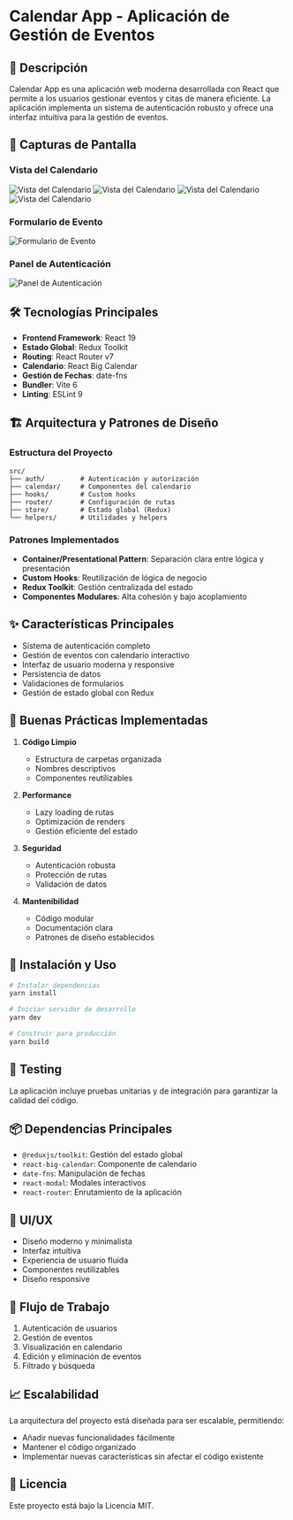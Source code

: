 # Calendar App - Aplicación de Gestión de Eventos

## 🚀 Descripción

Calendar App es una aplicación web moderna desarrollada con React que permite a los usuarios gestionar eventos y citas de manera eficiente. La aplicación implementa un sistema de autenticación robusto y ofrece una interfaz intuitiva para la gestión de eventos.

## 📸 Capturas de Pantalla

### Vista del Calendario

![Vista del Calendario](https://github.com/jorgearguellles/calendar/blob/main/public/1.png)
![Vista del Calendario](https://github.com/jorgearguellles/calendar/blob/main/public/2.png)
![Vista del Calendario](https://github.com/jorgearguellles/calendar/blob/main/public/3.png)
![Vista del Calendario](https://github.com/jorgearguellles/calendar/blob/main/public/4.png)

### Formulario de Evento

![Formulario de Evento](https://github.com/jorgearguellles/calendar/blob/main/public/5.png)

### Panel de Autenticación

![Panel de Autenticación](https://github.com/jorgearguellles/calendar/blob/main/public/6.png)

## 🛠️ Tecnologías Principales

- **Frontend Framework**: React 19
- **Estado Global**: Redux Toolkit
- **Routing**: React Router v7
- **Calendario**: React Big Calendar
- **Gestión de Fechas**: date-fns
- **Bundler**: Vite 6
- **Linting**: ESLint 9

## 🏗️ Arquitectura y Patrones de Diseño

### Estructura del Proyecto

```
src/
├── auth/         # Autenticación y autorización
├── calendar/     # Componentes del calendario
├── hooks/        # Custom hooks
├── router/       # Configuración de rutas
├── store/        # Estado global (Redux)
└── helpers/      # Utilidades y helpers
```

### Patrones Implementados

- **Container/Presentational Pattern**: Separación clara entre lógica y presentación
- **Custom Hooks**: Reutilización de lógica de negocio
- **Redux Toolkit**: Gestión centralizada del estado
- **Componentes Modulares**: Alta cohesión y bajo acoplamiento

## ✨ Características Principales

- Sistema de autenticación completo
- Gestión de eventos con calendario interactivo
- Interfaz de usuario moderna y responsive
- Persistencia de datos
- Validaciones de formularios
- Gestión de estado global con Redux

## 🎯 Buenas Prácticas Implementadas

1. **Código Limpio**

   - Estructura de carpetas organizada
   - Nombres descriptivos
   - Componentes reutilizables

2. **Performance**

   - Lazy loading de rutas
   - Optimización de renders
   - Gestión eficiente del estado

3. **Seguridad**

   - Autenticación robusta
   - Protección de rutas
   - Validación de datos

4. **Mantenibilidad**
   - Código modular
   - Documentación clara
   - Patrones de diseño establecidos

## 🚀 Instalación y Uso

```bash
# Instalar dependencias
yarn install

# Iniciar servidor de desarrollo
yarn dev

# Construir para producción
yarn build
```

## 🧪 Testing

La aplicación incluye pruebas unitarias y de integración para garantizar la calidad del código.

## 📦 Dependencias Principales

- `@reduxjs/toolkit`: Gestión del estado global
- `react-big-calendar`: Componente de calendario
- `date-fns`: Manipulación de fechas
- `react-modal`: Modales interactivos
- `react-router`: Enrutamiento de la aplicación

## 🎨 UI/UX

- Diseño moderno y minimalista
- Interfaz intuitiva
- Experiencia de usuario fluida
- Componentes reutilizables
- Diseño responsive

## 🔄 Flujo de Trabajo

1. Autenticación de usuarios
2. Gestión de eventos
3. Visualización en calendario
4. Edición y eliminación de eventos
5. Filtrado y búsqueda

## 📈 Escalabilidad

La arquitectura del proyecto está diseñada para ser escalable, permitiendo:

- Añadir nuevas funcionalidades fácilmente
- Mantener el código organizado
- Implementar nuevas características sin afectar el código existente

## 📝 Licencia

Este proyecto está bajo la Licencia MIT.
